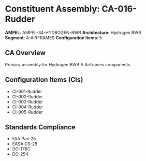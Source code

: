 # Constituent Assembly: CA-016-Rudder

**AMPEL**: AMPEL-34-HYDROGEN-BWB
**Architecture**: Hydrogen BWB
**Segment**: A-AIRFRAMES
**Configuration Items**: 5

## CA Overview
Primary assembly for Hydrogen BWB A Airframes components.

## Configuration Items (CIs)
- CI-001-Rudder
- CI-002-Rudder
- CI-003-Rudder
- CI-004-Rudder
- CI-005-Rudder

## Standards Compliance
- FAA Part 25
- EASA CS-25
- DO-178C
- DO-254
